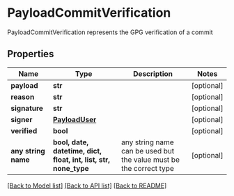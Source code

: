 # PayloadCommitVerification

PayloadCommitVerification represents the GPG verification of a commit

## Properties
Name | Type | Description | Notes
------------ | ------------- | ------------- | -------------
**payload** | **str** |  | [optional] 
**reason** | **str** |  | [optional] 
**signature** | **str** |  | [optional] 
**signer** | [**PayloadUser**](PayloadUser.md) |  | [optional] 
**verified** | **bool** |  | [optional] 
**any string name** | **bool, date, datetime, dict, float, int, list, str, none_type** | any string name can be used but the value must be the correct type | [optional]

[[Back to Model list]](../README.md#documentation-for-models) [[Back to API list]](../README.md#documentation-for-api-endpoints) [[Back to README]](../README.md)


